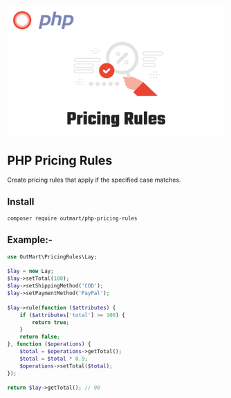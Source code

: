 <p align="center"><a href="#" target="_blank"><img src="./cover.jpg"/></a></p>

# PHP Pricing Rules

Create pricing rules that apply if the specified case matches.

## Install

```bash
composer require outmart/php-pricing-rules
```

## Example:-

```php
use OutMart\PricingRules\Lay;

$lay = new Lay;
$lay->setTotal(100);
$lay->setShippingMethod('COD');
$lay->setPaymentMethod('PayPal');

$lay->rule(function ($attributes) {
    if ($attributes['total'] >= 100) {
        return true;
    }
    return false;
}, function ($operations) {
    $total = $operations->getTotal();
    $total = $total * 0.9;
    $operations->setTotal($total);
});

return $lay->getTotal(); // 90
```
